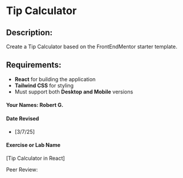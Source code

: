 # Tip Calculator

## Description:
Create a Tip Calculator based on the FrontEndMentor starter template.

## Requirements:
- **React** for building the application
- **Tailwind CSS** for styling
- Must support both **Desktop and Mobile** versions

#### Your Names:  Robert G.

#### Date Revised  
- [3/7/25]  

#### Exercise or Lab Name  
[Tip Calculator in React]

Peer Review: